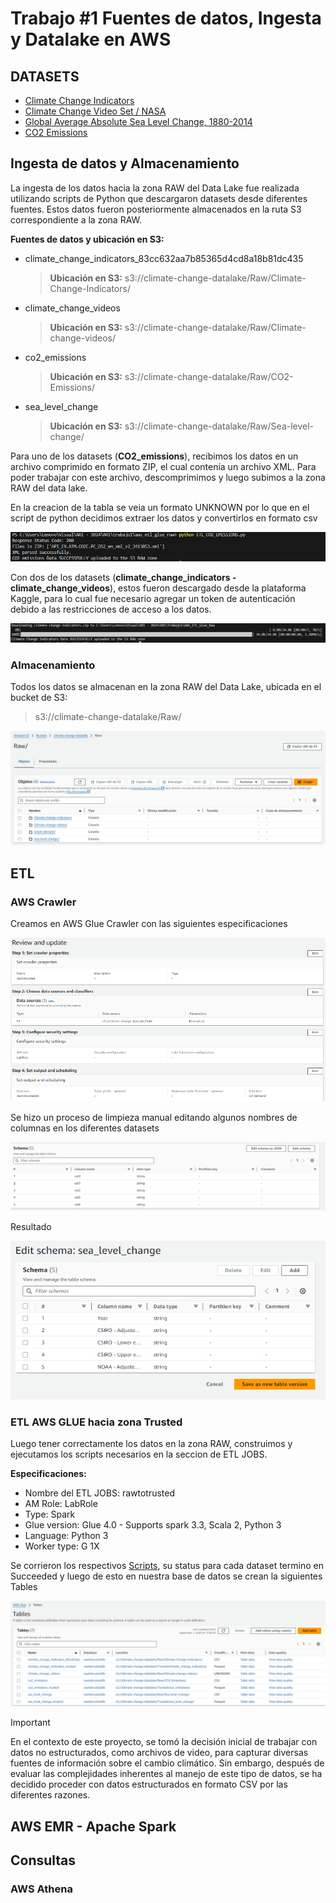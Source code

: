 # Trabajo #1 Fuentes de datos, Ingesta y Datalake en AWS


## DATASETS
- [Climate Change Indicators](https://www.kaggle.com/datasets/tarunrm09/climate-change-indicators?select=climate_change_indicators.csv)
- [Climate Change Video Set / NASA](https://www.kaggle.com/datasets/brsdincer/climate-change-video-set-nasa)
- [Global Average Absolute Sea Level Change, 1880-2014](https://datahub.io/core/sea-level-rise#data)
- [CO2 Emissions](https://data.worldbank.org/indicator/EN.ATM.CO2E.PC)

## Ingesta de datos y Almacenamiento

La ingesta de los datos hacia la zona RAW del Data Lake fue realizada utilizando scripts de Python que descargaron datasets desde diferentes fuentes. Estos datos fueron posteriormente almacenados en la ruta S3 correspondiente a la zona RAW.

**Fuentes de datos y ubicación en S3:**
- climate_change_indicators_83cc632aa7b85365d4cd8a18b81dc435
    > **Ubicación en S3:** s3://climate-change-datalake/Raw/Climate-Change-Indicators/

- climate_change_videos
    > **Ubicación en S3:** s3://climate-change-datalake/Raw/Climate-change-videos/

- co2_emissions
    > **Ubicación en S3:** s3://climate-change-datalake/Raw/CO2-Emissions/

- sea_level_change
    > **Ubicación en S3:** s3://climate-change-datalake/Raw/Sea-level-change/


Para uno de los datasets (**CO2_emissions**), recibimos los datos en un archivo comprimido en formato ZIP, el cual contenía un archivo XML. Para poder trabajar con este archivo, descomprimimos y luego subimos a la zona RAW del data lake.

En la creacion de la tabla se veia un formato UNKNOWN por lo que en el script de python decidimos extraer los datos y convertirlos en formato csv 

![alt text](Img/image-5.png)

Con dos de los datasets (**climate_change_indicators - climate_change_videos**), estos fueron descargado desde la plataforma Kaggle, para lo cual fue necesario agregar un token de autenticación debido a las restricciones de acceso a los datos.

![alt text](Img/image-6.png)

### Almacenamiento

Todos los datos se almacenan en la zona RAW del Data Lake, ubicada en el bucket de S3:
 
> s3://climate-change-datalake/Raw/

![alt text](Img/image-1.png)

## ETL

### AWS Crawler

Creamos en AWS Glue Crawler con las siguientes especificaciones

![alt text](Img/image-9.png)

Se hizo un proceso de limpieza manual editando algunos nombres de columnas en los diferentes datasets

![alt text](Img/image-2.png)

Resultado

![alt text](Img/image-3.png)


### ETL AWS GLUE hacia zona Trusted

Luego tener correctamente los datos en la zona RAW, construimos y ejecutamos los scripts necesarios en la seccion de ETL JOBS. 


**Especificaciones:**
- Nombre del ETL JOBS: rawtotrusted
- AM Role: LabRole
- Type: Spark
- Glue version: Glue 4.0 - Supports spark 3.3, Scala 2, Python 3
- Language: Python 3
- Worker type: G 1X

Se corrieron los respectivos [Scripts](https://github.com/mvasqueze/ARI/tree/main/Trabajo1/AWS%20ETL%20GLUE%20TRUSTED), su status para cada dataset termino en Succeeded y luego de esto en nuestra base de datos se crean la siguientes Tables

![alt text](Img/image-8.png)



>[!IMPORTANT]
>En el contexto de este proyecto, se tomó la decisión inicial de trabajar con datos no estructurados, como archivos de video, para capturar diversas fuentes de información sobre el cambio climático. Sin embargo, después de evaluar las complejidades inherentes al manejo de este tipo de datos, se ha decidido proceder con datos estructurados en formato CSV por las diferentes razones.


## AWS EMR - Apache Spark

## Consultas 


### AWS Athena
